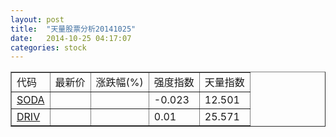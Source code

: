 ```yaml
---
layout: post
title:  "天量股票分析20141025"
date:   2014-10-25 04:17:07
categories: stock
---
```

<script type="text/javascript">
var stockList = []
stockList.push('gb_soda');
stockList.push('gb_driv');
</script>

<table border="1">
 <tr>
  <td>代码</td>
  <td>最新价</td>
  <td>涨跌幅(%)</td>
 <td>强度指数</td>
 <td>天量指数</td>
</tr>
  <tr id="soda"><td><a href="http://stock.finance.sina.com.cn/usstock/quotes/SODA.html" target="_blank">SODA</a></td><td></td><td></td><td>-0.023</td><td>12.501</td></tr>
  <tr id="driv"><td><a href="http://stock.finance.sina.com.cn/usstock/quotes/DRIV.html" target="_blank">DRIV</a></td><td></td><td></td><td>0.01</td><td>25.571</td></tr>
</table>
